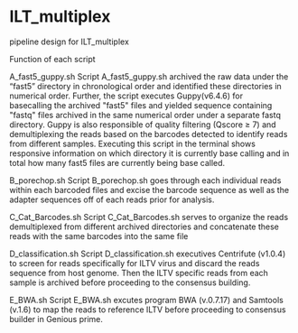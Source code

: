 # ILT_multiplex
pipeline design for ILT_multiplex

Function of each script
  
  A_fast5_guppy.sh
    Script A_fast5_guppy.sh archived the raw data under the “fast5” directory in chronological order and identified these directories in numerical order. Further, the script executes Guppy(v6.4.6) for       
    basecalling the archived "fast5" files and yielded sequence containing "fastq" files archived in the same numerical order under a separate fastq directory. Guppy is also responsible of 
    quality filtering (Qscore ≥ 7) and demultiplexing the reads based on the barcodes detected to identify reads from different samples. Executing this script in the terminal shows responsive information on
    which directory it is currently base calling and in total how many fast5 files are currently being base called. 
    
  B_porechop.sh
    Script B_porechop.sh goes through each individual reads within each barcoded files and excise the barcode sequence as well as the adapter sequences off of each reads prior for analysis.
  
  C_Cat_Barcodes.sh
    Script C_Cat_Barcodes.sh serves to organize the reads demultiplexed from different archived directories and concatenate these reads with the same barcodes into the same file
    
  D_classification.sh
    Script D_classification.sh executives Centrifute (v1.0.4) to screen for reads specifically for ILTV virus and discard the reads sequence from host genome. Then the ILTV specific reads from each sample
    is archived before proceeding to the consensus building.
    
  E_BWA.sh
    Script E_BWA.sh excutes program BWA (v.0.7.17) and Samtools (v.1.6) to map the reads to reference ILTV before proceeding to consensus builder in Genious prime. 
  
